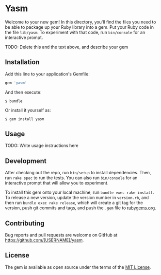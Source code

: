 # Yasm

Welcome to your new gem! In this directory, you'll find the files you need to be able to package up your Ruby library into a gem. Put your Ruby code in the file `lib/yasm`. To experiment with that code, run `bin/console` for an interactive prompt.

TODO: Delete this and the text above, and describe your gem

## Installation

Add this line to your application's Gemfile:

```ruby
gem 'yasm'
```

And then execute:

    $ bundle

Or install it yourself as:

    $ gem install yasm

## Usage

TODO: Write usage instructions here

## Development

After checking out the repo, run `bin/setup` to install dependencies. Then, run `rake spec` to run the tests. You can also run `bin/console` for an interactive prompt that will allow you to experiment.

To install this gem onto your local machine, run `bundle exec rake install`. To release a new version, update the version number in `version.rb`, and then run `bundle exec rake release`, which will create a git tag for the version, push git commits and tags, and push the `.gem` file to [rubygems.org](https://rubygems.org).

## Contributing

Bug reports and pull requests are welcome on GitHub at https://github.com/[USERNAME]/yasm.

## License

The gem is available as open source under the terms of the [MIT License](http://opensource.org/licenses/MIT).
